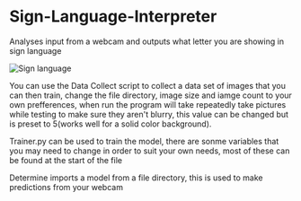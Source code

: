 # Sign-Language-Interpreter
Analyses input from a webcam and outputs what letter you are showing in sign language

![Sign language](https://user-images.githubusercontent.com/71618484/93732209-548aab80-fb9e-11ea-8a6b-ed99ac30c0e3.gif)


You can use the Data Collect script to collect a data set of images that you can then train, change the file directory, image size and iamge count to your own prefferences, when run the program will take repeatedly take pictures while testing to make sure they aren't blurry, this value can be changed but is preset to 5(works well for a solid color background).

Trainer.py can be used to train the model, there are sonme variables that you may need to change in order to suit your own needs, most of these can be found at the start of the file

Determine imports a model from a file directory, this is used to make predictions from your webcam

